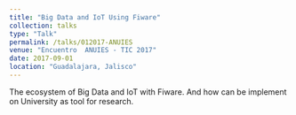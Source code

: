 ```yaml
---
title: "Big Data and IoT Using Fiware"
collection: talks
type: "Talk"
permalink: /talks/012017-ANUIES
venue: "Encuentro  ANUIES - TIC 2017"
date: 2017-09-01
location: "Guadalajara, Jalisco"
---
```


The ecosystem of Big Data and IoT with Fiware. And how can be implement on University as tool for research.
